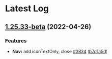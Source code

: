 # Latest Log 

## [1.25.33-beta](https://github.com/alibaba-fusion/next/compare/1.25.32...1.25.33-beta) (2022-04-26)


### Features

* **Nav:** add iconTextOnly, close [#3834](https://github.com/alibaba-fusion/next/issues/3834) ([b7d1a5d](https://github.com/alibaba-fusion/next/commit/b7d1a5d))


